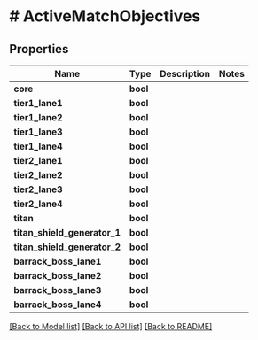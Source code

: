 # # ActiveMatchObjectives

## Properties

Name | Type | Description | Notes
------------ | ------------- | ------------- | -------------
**core** | **bool** |  |
**tier1_lane1** | **bool** |  |
**tier1_lane2** | **bool** |  |
**tier1_lane3** | **bool** |  |
**tier1_lane4** | **bool** |  |
**tier2_lane1** | **bool** |  |
**tier2_lane2** | **bool** |  |
**tier2_lane3** | **bool** |  |
**tier2_lane4** | **bool** |  |
**titan** | **bool** |  |
**titan_shield_generator_1** | **bool** |  |
**titan_shield_generator_2** | **bool** |  |
**barrack_boss_lane1** | **bool** |  |
**barrack_boss_lane2** | **bool** |  |
**barrack_boss_lane3** | **bool** |  |
**barrack_boss_lane4** | **bool** |  |

[[Back to Model list]](../../README.md#models) [[Back to API list]](../../README.md#endpoints) [[Back to README]](../../README.md)
